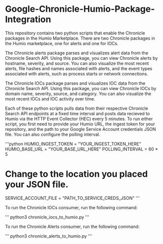 # Google-Chronicle-Humio-Package-Integration

This repository contains two python scripts that enable the Chronicle packages in the Humio Marketplace. There are two Chronicle packages in the Humio marketplace, one for alerts and one for IOCs.

The Chronicle alerts package parses and visualizes alert data from the Chronicle Search API. Using this package, you can view Chronicle alerts by hostname, severity, and source. You can also visualize the most recent alerts, file hashes and names associated with alerts, and the event types associated with alerts, such as process starts or network connections.

The Chronicle IOCs package parses and visualizes IOC data from the Chronicle Search API. Using this package, you can view Chronicle IOCs by domain name, severity, source, and category. You can also visualize the most recent IOCs and IOC activity over time.

Each of these python scripts pulls data from their respective Chronicle Search API endpoints at a fixed time interval and posts data recieved to Humio via the HTTP Event Collector (HEC) every 5 minutes. To run either script, you first need to provide your Humio URL, the ingest token for your repository, and the path to your Google Service Account credentials JSON file. You can also configure the polling interval.

'''python
HUMIO_INGEST_TOKEN = "YOUR_INGEST_TOKEN_HERE"
HUMIO_BASE_URL = "YOUR_BASE_URL_HERE"
POLLING_INTERVAL = 60 * 5
# Change to the location you placed your JSON file.
SERVICE_ACCOUNT_FILE = "PATH_TO_SERVICE_CREDS_JSON"
'''

To run the Chronicle IOCs consumer, run the following command:

'''
python3 chronicle_iocs_to_humio.py
'''

To run the Chronicle Alerts consumer, run the following command:

'''
python3 chronicle_alerts_to_humio.py
'''
